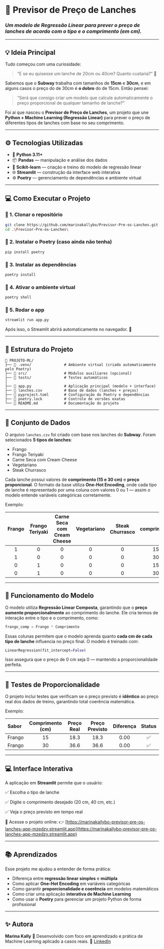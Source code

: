 # 🥪 Previsor de Preço de Lanches

### *Um modelo de Regressão Linear para prever o preço de lanches de acordo com o tipo e o comprimento (em cm).*

---

## 💡 Ideia Principal

Tudo começou com uma curiosidade:

> “E se eu quisesse um lanche de 20cm ou 40cm? Quanto custaria?” 🤔

Sabemos que o **Subway** trabalha com tamanhos de **15cm** e **30cm**, e em alguns casos o preço do de 30cm é **o dobro** do de 15cm.
Então pensei:

> “Será que consigo criar um modelo que calcule automaticamente o preço proporcional de qualquer tamanho de lanche?”

Foi aí que nasceu o **Previsor de Preço de Lanches**, um projeto que une **Python + Machine Learning (Regressão Linear)** para prever o preço de diferentes tipos de lanches com base no seu comprimento.

---

## ⚙️ Tecnologias Utilizadas

* 🐍 **Python 3.11+**
* 📦 **Pandas** — manipulação e análise dos dados
* 🧠 **Scikit-learn** — criação e treino do modelo de regressão linear
* 🌐 **Streamlit** — construção da interface web interativa
* ⚙️ **Poetry** — gerenciamento de dependências e ambiente virtual

---

## 💻 Como Executar o Projeto

### 🔹 1. Clonar o repositório
```bash
git clone https://github.com/marinakallybo/Previsor-Pre-os-Lanches.git
cd .\Previsor-Pre-os-Lanches\
````

### 🔹 2. Instalar o Poetry (caso ainda não tenha)

```bash
pip install poetry
```

### 🔹 3. Instalar as dependências

```bash
poetry install
```

### 🔹 4. Ativar o ambiente virtual

```bash
poetry shell
```

### 🔹 5. Rodar o app

```bash
streamlit run app.py
```

Após isso, o Streamlit abrirá automaticamente no navegador. 🎉

---

## 🧩 Estrutura do Projeto

```
📂 PROJETO-ML/
├── 📁 .venv/               # Ambiente virtual (criado automaticamente pelo Poetry)
├── 📁 src/                 # Módulos auxiliares (opcional)
├── 📁 tests/               # Testes automáticos
│
├── 📄 app.py               # Aplicação principal (modelo + interface)
├── 📄 lanches.csv          # Base de dados (lanches + preços)
├── 📄 pyproject.toml       # Configuração do Poetry e dependências
├── 📄 poetry.lock          # Controle de versões exatas
└── 📄 README.md            # Documentação do projeto
```

---

## 🍞 Conjunto de Dados

O arquivo `lanches.csv` foi criado com base nos lanches do **Subway**.
Foram selecionados **5 tipos de lanches**:

* Frango
* Frango Teriyaki
* Carne Seca com Cream Cheese
* Vegetariano
* Steak Churrasco

Cada lanche possui valores de **comprimento (15 e 30 cm)** e **preço proporcional**.
O formato da base utiliza **One-Hot Encoding**, onde cada tipo de lanche é representado por uma coluna com valores 0 ou 1 — assim o modelo entende variáveis categóricas corretamente.

Exemplo:

| Frango | Frango Teriyaki | Carne Seca com Cream Cheese | Vegetariano | Steak Churrasco | comprimento | preço |
| :----: | :-------------: | :-------------------------: | :---------: | :-------------: | :---------: | :---: |
|    1   |        0        |              0              |      0      |        0        |      15     | 18.30 |
|    1   |        0        |              0              |      0      |        0        |      30     | 36.60 |
|    0   |        1        |              0              |      0      |        0        |      15     | 25.20 |
|    0   |        1        |              0              |      0      |        0        |      30     | 44.10 |

---

## 🧠 Funcionamento do Modelo

O modelo utiliza **Regressão Linear Composta**, garantindo que o **preço aumente proporcionalmente** ao comprimento do lanche.
Ele cria termos de interação entre o tipo e o comprimento, como:

```python
frango_comp = Frango * Comprimento
```

Essas colunas permitem que o modelo aprenda quanto **cada cm de cada tipo de lanche** influencia no preço final.
O modelo é treinado com:

```python
LinearRegression(fit_intercept=False)
```

Isso assegura que o preço de 0 cm seja 0 — mantendo a proporcionalidade perfeita.

---

## 🧪 Testes de Proporcionalidade

O projeto inclui testes que verificam se o preço previsto é **idêntico** ao preço real dos dados de treino, garantindo total coerência matemática.

Exemplo:

| Sabor  | Comprimento (cm) | Preço Real | Preço Previsto | Diferença | Status |
| :----- | :--------------: | :--------: | :------------: | :-------: | :----: |
| Frango |        15        |    18.3    |      18.3      |    0.00   |    ✅   |
| Frango |        30        |    36.6    |      36.6      |    0.00   |    ✅   |

---

## 💻 Interface Interativa

A aplicação em **Streamlit** permite que o usuário:

✅ Escolha o tipo de lanche

✅ Digite o comprimento desejado (20 cm, 40 cm, etc.)

✅ Veja o preço previsto em tempo real

🔗 Acesse o projeto online:
👉 [https://marinakallybo-previsor-pre-os-lanches-app-mzedzy.streamlit.app](https://marinakallybo-previsor-pre-os-lanches-app-mzedzy.streamlit.app)

---

## 📚 Aprendizados

Esse projeto me ajudou a entender de forma prática:

* Diferença entre **regressão linear simples** e **múltipla**
* Como aplicar **One-Hot Encoding** em variáveis categóricas
* Como garantir **proporcionalidade e coerência** em modelos matemáticos
* Como criar uma aplicação **interativa de Machine Learning**
* Como usar o **Poetry** para gerenciar um projeto Python de forma profissional

---

## ✨ Autora

**Marina Kally**
📍 Desenvolvido com foco em aprendizado e prática de Machine Learning aplicado a casos reais.
🔗 [LinkedIn](https://www.linkedin.com/in/marina-kally-695535252)




